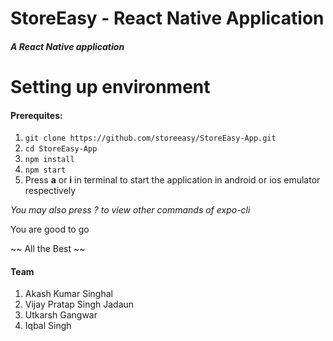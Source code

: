 # StoreEasy - React Native Application

##### A React Native application

# Setting up environment

#### Prerequites:

1. `git clone https://github.com/storeeasy/StoreEasy-App.git`
2. `cd StoreEasy-App`
3. `npm install`
4. `npm start`
5.  Press **a** or **i** in terminal to start the application in android or ios emulator respectively

_You may also press ? to view other commands of expo-cli_

You are good to go

~~ All the Best ~~

#### Team

1. Akash Kumar Singhal
2. Vijay Pratap Singh Jadaun
3. Utkarsh Gangwar
4. Iqbal Singh
